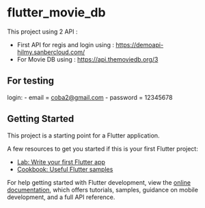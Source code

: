 # flutter_movie_db

This project using 2 API :
- First API for regis and login using : https://demoapi-hilmy.sanbercloud.com/
- For Movie DB using : https://api.themoviedb.org/3

## For testing
login:
    - email = coba2@gmail.com
    - password = 12345678

## Getting Started

This project is a starting point for a Flutter application.

A few resources to get you started if this is your first Flutter project:

- [Lab: Write your first Flutter app](https://docs.flutter.dev/get-started/codelab)
- [Cookbook: Useful Flutter samples](https://docs.flutter.dev/cookbook)

For help getting started with Flutter development, view the
[online documentation](https://docs.flutter.dev/), which offers tutorials,
samples, guidance on mobile development, and a full API reference.
